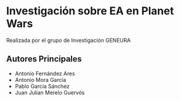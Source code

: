 Investigación sobre EA en Planet Wars
=======================================

Realizada por el grupo de Investigación GENEURA

Autores Principales
---
* Antonio Fernández Ares
* Antonio Mora García
* Pablo García Sánchez
* Juan Julian Merelo Guervós



